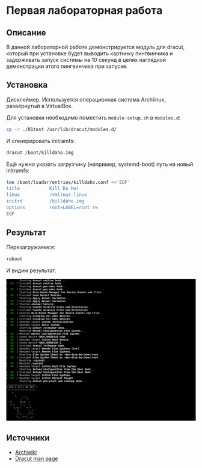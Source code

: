 # Первая лабораторная работа

## Описание

В данной лабораторной работе демонстрируется модуль для dracut,
который при установке будет выводить картинку пингвинчика
и задерживать запуск системы на 10 секунд
в целях наглядной демонстрации этого пингвинчика при запуске.

## Установка

Дисклеймер. Используется операционная система Archlinux,
развёрнутый в VirtualBox.

Для установки необходимо поместить `module-setup.sh` в `modules.d`:

```bash
cp -r ./01test /usr/lib/dracut/modules.d/
```

И сгенерировать initramfs:

```bash
dracut /boot/killdaho.img
```

Ещё нужно указать загрузчику (например, systemd-boot) путь на новый initramfs:

```bash
tee /boot/loader/entries/killdaho.conf <<'EOF'
title           Kill Da Ho!
linux           /vmlinuz-linux
initrd          /killdaho.img
options         root=LABEL=root rw
EOF
```

## Результат

Перезагружаемся:

```bash
reboot
```

И видим результат.

![Пингвинчик при загрузке системы](killdaho.png)

## Источники

- [Archwiki](https://wiki.archlinux.org/index.php/Dracut#Usage)
- [Dracut man page](https://linux.die.net/man/8/dracut)
